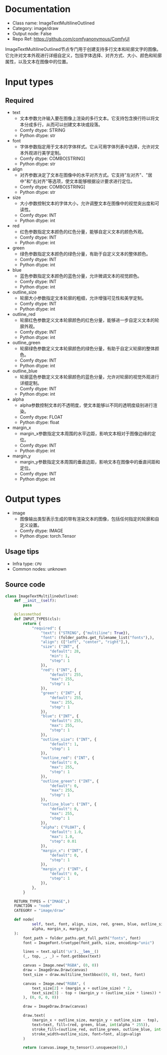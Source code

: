 
# Documentation
- Class name: ImageTextMultilineOutlined
- Category: image/draw
- Output node: False
- Repo Ref: https://github.com/comfyanonymous/ComfyUI

ImageTextMultilineOutlined节点专门用于创建支持多行文本和轮廓文字的图像。它允许对文本外观进行详细自定义，包括字体选择、对齐方式、大小、颜色和轮廓属性，以及文本在图像中的位置。

# Input types
## Required
- text
    - 文本参数允许输入要在图像上渲染的多行文本。它支持包含换行符以将文本分成多行，从而可以创建文本块或段落。
    - Comfy dtype: STRING
    - Python dtype: str
- font
    - 字体参数指定用于文本的字体样式。它从可用字体列表中选择，允许对文本外观进行美学定制。
    - Comfy dtype: COMBO[STRING]
    - Python dtype: str
- align
    - 对齐参数决定了文本在图像中的水平对齐方式。它支持"左对齐"、"居中"和"右对齐"等选项，使文本能够根据设计要求进行定位。
    - Comfy dtype: COMBO[STRING]
    - Python dtype: str
- size
    - 大小参数控制文本的字体大小，允许调整文本在图像中的视觉突出度和可读性。
    - Comfy dtype: INT
    - Python dtype: int
- red
    - 红色参数指定文本颜色的红色分量，能够自定义文本的颜色外观。
    - Comfy dtype: INT
    - Python dtype: int
- green
    - 绿色参数指定文本颜色的绿色分量，有助于自定义文本的整体颜色。
    - Comfy dtype: INT
    - Python dtype: int
- blue
    - 蓝色参数指定文本颜色的蓝色分量，允许微调文本的视觉颜色。
    - Comfy dtype: INT
    - Python dtype: int
- outline_size
    - 轮廓大小参数指定文本轮廓的粗细，允许增强可见性和美学定制。
    - Comfy dtype: INT
    - Python dtype: int
- outline_red
    - 轮廓红色参数定义文本轮廓颜色的红色分量，能够进一步自定义文本的轮廓外观。
    - Comfy dtype: INT
    - Python dtype: int
- outline_green
    - 轮廓绿色参数定义文本轮廓颜色的绿色分量，有助于自定义轮廓的整体颜色。
    - Comfy dtype: INT
    - Python dtype: int
- outline_blue
    - 轮廓蓝色参数定义文本轮廓颜色的蓝色分量，允许对轮廓的视觉外观进行详细定制。
    - Comfy dtype: INT
    - Python dtype: int
- alpha
    - alpha参数控制文本的不透明度，使文本能够以不同的透明度级别进行渲染。
    - Comfy dtype: FLOAT
    - Python dtype: float
- margin_x
    - margin_x参数指定文本周围的水平边距，影响文本相对于图像边缘的定位。
    - Comfy dtype: INT
    - Python dtype: int
- margin_y
    - margin_y参数指定文本周围的垂直边距，影响文本在图像中的垂直间距和定位。
    - Comfy dtype: INT
    - Python dtype: int

# Output types
- image
    - 图像输出类型表示生成的带有渲染文本的图像，包括任何指定的轮廓和自定义设置。
    - Comfy dtype: IMAGE
    - Python dtype: torch.Tensor


## Usage tips
- Infra type: `CPU`
- Common nodes: unknown


## Source code
```python
class ImageTextMultilineOutlined:
    def __init__(self):
        pass

    @classmethod
    def INPUT_TYPES(cls):
        return {
            "required": {
                "text": ("STRING", {"multiline": True}),
                "font": (folder_paths.get_filename_list("fonts"),),
                "align": (["left", "center", "right"],),
                "size": ("INT", {
                    "default": 28,
                    "min": 1,
                    "step": 1
                }),
                "red": ("INT", {
                    "default": 255,
                    "max": 255,
                    "step": 1
                }),
                "green": ("INT", {
                    "default": 255,
                    "max": 255,
                    "step": 1
                }),
                "blue": ("INT", {
                    "default": 255,
                    "max": 255,
                    "step": 1
                }),
                "outline_size": ("INT", {
                    "default": 1,
                    "step": 1
                }),
                "outline_red": ("INT", {
                    "default": 0,
                    "max": 255,
                    "step": 1
                }),
                "outline_green": ("INT", {
                    "default": 0,
                    "max": 255,
                    "step": 1
                }),
                "outline_blue": ("INT", {
                    "default": 0,
                    "max": 255,
                    "step": 1
                }),
                "alpha": ("FLOAT", {
                    "default": 1.0,
                    "max": 1.0,
                    "step": 0.01
                }),
                "margin_x": ("INT", {
                    "default": 0,
                    "step": 1
                }),
                "margin_y": ("INT", {
                    "default": 0,
                    "step": 1
                }),
            },
        }

    RETURN_TYPES = ("IMAGE",)
    FUNCTION = "node"
    CATEGORY = "image/draw"

    def node(
            self, text, font, align, size, red, green, blue, outline_size, outline_red, outline_green, outline_blue,
            alpha, margin_x, margin_y
    ):
        font_path = folder_paths.get_full_path("fonts", font)
        font = ImageFont.truetype(font_path, size, encoding="unic")

        lines = text.split('\n').__len__()
        (_, top, _, _) = font.getbbox(text)

        canvas = Image.new("RGBA", (0, 0))
        draw = ImageDraw.Draw(canvas)
        text_size = draw.multiline_textbbox((0, 0), text, font)

        canvas = Image.new("RGBA", (
            text_size[2] + (margin_x + outline_size) * 2,
            text_size[3] - top + (margin_y + (outline_size * lines)) * 2
        ), (0, 0, 0, 0))

        draw = ImageDraw.Draw(canvas)

        draw.text(
            (margin_x + outline_size, margin_y + outline_size - top),
            text=text, fill=(red, green, blue, int(alpha * 255)),
            stroke_fill=(outline_red, outline_green, outline_blue, int(alpha * 255)),
            stroke_width=outline_size, font=font, align=align
        )

        return (canvas.image_to_tensor().unsqueeze(0),)

```
